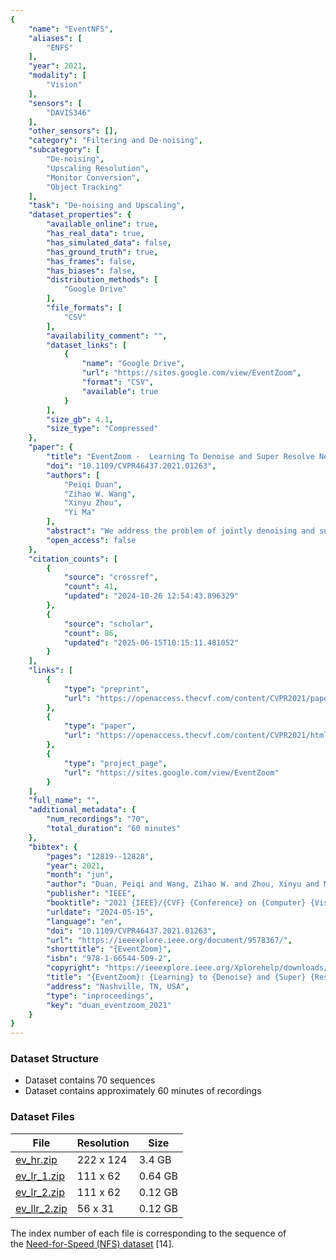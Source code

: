 ```yaml
---
{
    "name": "EventNFS",
    "aliases": [
        "ENFS"
    ],
    "year": 2021,
    "modality": [
        "Vision"
    ],
    "sensors": [
        "DAVIS346"
    ],
    "other_sensors": [],
    "category": "Filtering and De-noising",
    "subcategory": [
        "De-noising",
        "Upscaling Resolution",
        "Monitor Conversion",
        "Object Tracking"
    ],
    "task": "De-noising and Upscaling",
    "dataset_properties": {
        "available_online": true,
        "has_real_data": true,
        "has_simulated_data": false,
        "has_ground_truth": true,
        "has_frames": false,
        "has_biases": false,
        "distribution_methods": [
            "Google Drive"
        ],
        "file_formats": [
            "CSV"
        ],
        "availability_comment": "",
        "dataset_links": [
            {
                "name": "Google Drive",
                "url": "https://sites.google.com/view/EventZoom",
                "format": "CSV",
                "available": true
            }
        ],
        "size_gb": 4.1,
        "size_type": "Compressed"
    },
    "paper": {
        "title": "EventZoom -  Learning To Denoise and Super Resolve Neuromorphic Events",
        "doi": "10.1109/CVPR46437.2021.01263",
        "authors": [
            "Peiqi Duan",
            "Zihao W. Wang",
            "Xinyu Zhou",
            "Yi Ma"
        ],
        "abstract": "We address the problem of jointly denoising and super resolving neuromorphic events, a novel visual signal that represents thresholded temporal gradients in a space-time window. The challenge for event signal processing is that they are asynchronously generated, and do not carry absolute intensity but only binary signs informing temporal variations. To study event signal formation and degradation, we implement a display-camera system which enables multi-resolution event recording. We further propose EventZoom, a deep neural framework with a backbone architecture of 3D U-Net. EventZoom is trained in a noise-to-noise fashion where the two ends of the network are unfiltered noisy events, enforcing noise-free event restoration. For resolution enhancement, EventZoom incorporates an event-toimage module supervised by high resolution images. Our results showed that EventZoom achieves at least 40\u00d7 temporal efficiency compared to state-of-the-art (SOTA) event denoisers. Additionally, we demonstrate that EventZoom enables performance improvements on applications including event-based visual object tracking and image reconstruction. EventZoom achieves SOTA super resolution image reconstruction results while being 10\u00d7 faster.",
        "open_access": false
    },
    "citation_counts": [
        {
            "source": "crossref",
            "count": 41,
            "updated": "2024-10-26 12:54:43.896329"
        },
        {
            "source": "scholar",
            "count": 86,
            "updated": "2025-06-15T10:15:11.481052"
        }
    ],
    "links": [
        {
            "type": "preprint",
            "url": "https://openaccess.thecvf.com/content/CVPR2021/papers/Duan_EventZoom_Learning_To_Denoise_and_Super_Resolve_Neuromorphic_Events_CVPR_2021_paper.pdf"
        },
        {
            "type": "paper",
            "url": "https://openaccess.thecvf.com/content/CVPR2021/html/Duan_EventZoom_Learning_To_Denoise_and_Super_Resolve_Neuromorphic_Events_CVPR_2021_paper.html"
        },
        {
            "type": "project_page",
            "url": "https://sites.google.com/view/EventZoom"
        }
    ],
    "full_name": "",
    "additional_metadata": {
        "num_recordings": "70",
        "total_duration": "60 minutes"
    },
    "bibtex": {
        "pages": "12819--12828",
        "year": 2021,
        "month": "jun",
        "author": "Duan, Peiqi and Wang, Zihao W. and Zhou, Xinyu and Ma, Yi and Shi, Boxin",
        "publisher": "IEEE",
        "booktitle": "2021 {IEEE}/{CVF} {Conference} on {Computer} {Vision} and {Pattern} {Recognition} ({CVPR})",
        "urldate": "2024-05-15",
        "language": "en",
        "doi": "10.1109/CVPR46437.2021.01263",
        "url": "https://ieeexplore.ieee.org/document/9578367/",
        "shorttitle": "{EventZoom}",
        "isbn": "978-1-66544-509-2",
        "copyright": "https://ieeexplore.ieee.org/Xplorehelp/downloads/license-information/IEEE.html",
        "title": "{EventZoom}: {Learning} to {Denoise} and {Super} {Resolve} {Neuromorphic} {Events}",
        "address": "Nashville, TN, USA",
        "type": "inproceedings",
        "key": "duan_eventzoom_2021"
    }
}
---
```



### Dataset Structure 

- Dataset contains 70 sequences
- Dataset contains approximately 60 minutes of recordings

    
### Dataset Files

| File                                                                                                      | Resolution | Size    |
| --------------------------------------------------------------------------------------------------------- | ---------- | ------- |
| [ev_hr.zip](https://drive.usercontent.google.com/open?id=1qFBtTh_QQ-qRMX6czVmDIbDeyMnWwa44&authuser=0)    | 222 x 124  | 3.4 GB  |
| [ev_lr_1.zip](https://drive.usercontent.google.com/open?id=1u_IK2Yovv5FUd1xEgWSLgHAsMenV76kM&authuser=0)  | 111 x 62   | 0.64 GB |
| [ev_lr_2.zip](https://drive.usercontent.google.com/open?id=16z0j0Pcq8Nek5wH1GtMbh_w_s71JN0nP&authuser=0)  | 111 x 62   | 0.12 GB |
| [ev_llr_2.zip](https://drive.usercontent.google.com/open?id=1Mam35TvsSqci-j2QG0Uwd5XAMfCR5TkQ&authuser=0) | 56 x 31    | 0.12 GB |
The index number of each file is corresponding to the sequence of the [Need-for-Speed (NFS) dataset](http://ci2cv.net/nfs/index.html) [14].